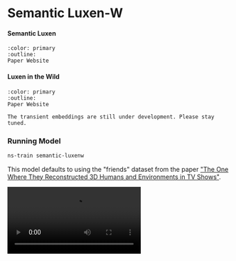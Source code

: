 # Semantic Luxen-W

<h4>Semantic Luxen</h4>

```{button-link} https://shuaifengzhi.com/Semantic-Luxen/
:color: primary
:outline:
Paper Website
```

<h4>Luxen in the Wild</h4>

```{button-link} https://luxen-w.github.io/
:color: primary
:outline:
Paper Website
```

```{admonition} Coming Soon
The transient embeddings are still under development. Please stay tuned.
```

### Running Model

```bash
ns-train semantic-luxenw
```

This model defaults to using the "friends" dataset from the paper ["The One Where They Reconstructed 3D Humans and Environments in TV Shows"](https://ethanweber.me/sitcoms3D/).

<video src="https://ethanweber.me/sitcoms3D/media/trimmed_from_supplementary/sfm_and_luxen.mp4" width=300></video>